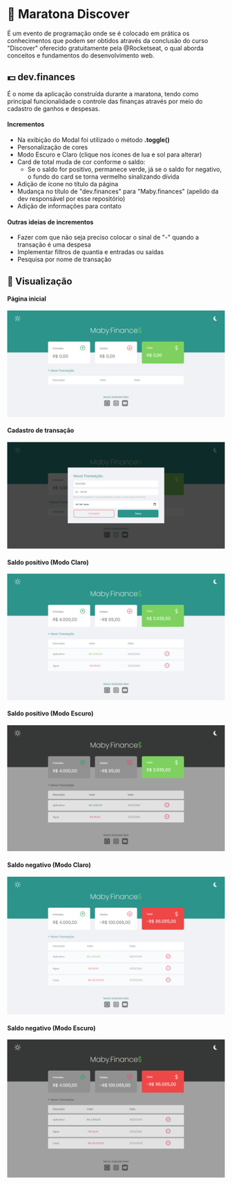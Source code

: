 # :purple_heart: Maratona Discover
É um evento de programação onde se é colocado em prática os conhecimentos que podem ser obtidos através da conclusão do curso "Discover" oferecido gratuitamente pela @Rocketseat, o qual aborda conceitos e fundamentos do desenvolvimento web.

## :dollar: dev.finances
É o nome da aplicação construída durante a maratona, tendo como principal funcionalidade o controle das finanças através por meio do cadastro de ganhos e despesas.

#### Incrementos
- Na exibição do Modal foi utilizado o método __.toggle()__
- Personalização de cores
- Modo Escuro e Claro (clique nos ícones de lua e sol para alterar)
- Card de total muda de cor conforme o saldo:
  -  Se o saldo for positivo, permanece verde, já se o saldo for negativo, o fundo do card se torna vermelho sinalizando dívida
- Adição de ícone no título da página
- Mudança no título de "dev.finances" para "Maby.finances" (apelido da dev responsável por esse repositório)
- Adição de informações para contato

#### Outras ideias de incrementos
- Fazer com que não seja preciso colocar o sinal de "-" quando a transação é uma despesa
- Implementar filtros de quantia e entradas ou saídas
- Pesquisa por nome de transação

## :eyes: Visualização
#### Página inicial
![](/prints/dashboard.png)

#### Cadastro de transação
![](/prints/modal.png)

#### Saldo positivo (Modo Claro)
![](/prints/positive.png)

#### Saldo positivo (Modo Escuro)
![](/prints/positive-dark.png)

#### Saldo negativo (Modo Claro)
![](/prints/negative.png)

#### Saldo negativo (Modo Escuro)
![](/prints/negative-dark.png)